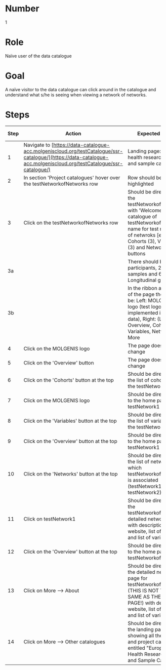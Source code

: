 # Number

1

# Role

Naïve user of the data catalogue

# Goal

A naïve visitor to the data catalogue can click around in the catalogue and understand what s/he is seeing when viewing a network of networks.

# Steps

| Step | Action | Expected result | Github bug/issue | Playwright test |
| -----| -------| ----------------| -----------------| ----------------|
| 1 | Navigate to [https://data-catalogue-acc.molgeniscloud.org/testCatalogue/ssr-catalogue/](https://data-catalogue-acc.molgeniscloud.org/testCatalogue/ssr-catalogue/) | Landing page: European health research data and sample catalogue| | |
| 2 | In section 'Project catalogues' hover over the testNetworkofNetworks row | Row should be highlighted | | |
| 3 | Click on the testNetworkofNetworks row | Should be directed to the testNetworkofNetworks with 'Welcome to the catalogue of testNetworkofNetworks: name for test network of netwroks [etc]', and Cohorts (3), Variables (3) and Networks (2) buttons | | |
| 3a | | There should be 700 participants, 250 samples and 67% Longitudinal given.| | |
| 3b | | In the ribbon at the top of the page there should be: Left: MOLGENIS logo (test logo to be implemented in test data), Right: (L-R) Overview, Cohorts, Variables, Networks, More  | |
| 4 | Click on the MOLGENIS logo | The page doesn't change | | |
| 5| Click on the 'Overview' button| The page doesn't change | | |
| 6| Click on the 'Cohorts' button at the top | Should be directed to the list of cohorts for the testNetwork1 | | |
| 7 | Click on the MOLGENIS logo | Should be directed back to the home page for testNetwork1 | | |
| 8 | Click on the 'Variables' button at the top |  Should be directed to the list of variables for the testNetwork1 | | |
| 9| Click on the 'Overview' button at the top |Should be directed back to the home page for testNetwork1 | | |
| 10 | Click on the 'Networks' button at the top | Should be directed to the list of networks with which testNetworkofNetworks is associated (testNetwork1, testNetwork2) | | |
| 11 | Click on testNetwork1 | Should be directed to the testNetworkofNetworks detailed network page with description, website, list of cohorts and list of variables | | |
| 12 | Click on the 'Overview' button at the top | Should be directed back to the home page for testNetworkofNetworks
| 13 | Click on More --> About | Should be directed to the detailed network page for testNetworkofNetworks (THIS IS NOT THE SAME AS THE HOME PAGE!) with description, website, list of cohorts and list of variables | | |
| 14 | Click on More --> Other catalogues | Should be directed to the landing page showing all thematic and project catalogues, entitled "European Health Research Data and Sample Catalogue" | | |
